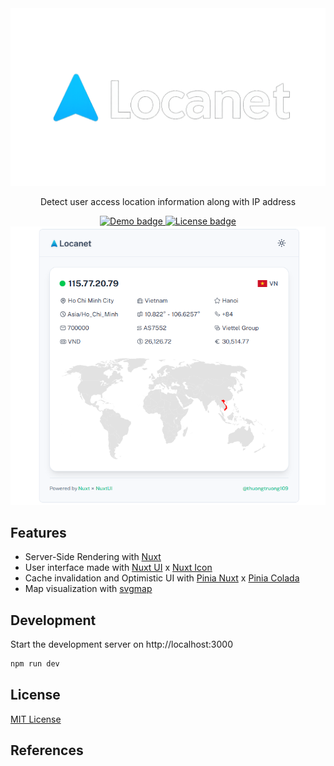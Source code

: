 <div align="center">
    <img src="./public/banner.png" alt="banner"/>
    <p>Detect user access location information along with IP address</p>
    <a href="https://locanet.vercel.app" target="_blank">
        <img src="https://img.shields.io/badge/Demo-green?logo=nuxt&logoColor=white" alt="Demo badge" />
    </a>
    <a href="./LICENSE" target="_blank">
        <img src="https://img.shields.io/badge/MIT%20License-pink?logo=opensource&logoColor=white" alt="License badge" />
    </a>
     <!-- <a href="https://svgmap.com" target="_blank">
        <img src="https://img.shields.io/badge/svgmap-v2.12-blue?logo=svg&logoColor=white" alt="SVG Map badge" />
    </a> -->
    <img src="./public/demo.png" alt="demo" />
</div>

## Features

- Server-Side Rendering with [Nuxt](https://nuxt.com/docs/getting-started/ssr)
- User interface made with [Nuxt UI](https://ui.nuxt.com) x [Nuxt Icon](https://icon.nuxt.com)
- Cache invalidation and Optimistic UI with [Pinia Nuxt](https://pinia.esm.dev) x [Pinia Colada](https://pinia-colada.esm.dev)
- Map visualization with [svgmap](https://www.npmjs.com/package/svgmap)

## Development

Start the development server on http://localhost:3000

```bash
npm run dev
```

## License

[MIT License](./LICENSE)

## References

<!-- https://www.iplocation.net/ip-lookup -->
<!-- https://img.icons8.com/fluency/21/gps-device.png -->
